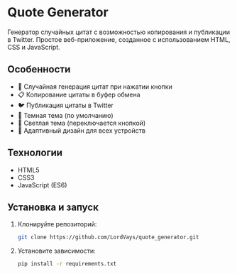 # Quote Generator

Генератор случайных цитат с возможностью копирования и публикации в Twitter. Простое веб-приложение, созданное с использованием HTML, CSS и JavaScript.

## Особенности

- 🎲 Случайная генерация цитат при нажатии кнопки
- 📋 Копирование цитаты в буфер обмена
- 🐦 Публикация цитаты в Twitter
- 🌙 Темная тема (по умолчанию)
- 🔆 Светлая тема (переключается кнопкой)
- 📱 Адаптивный дизайн для всех устройств

## Технологии

- HTML5
- CSS3
- JavaScript (ES6)

## Установка и запуск

1. Клонируйте репозиторий:
   ```bash
   git clone https://github.com/LordVays/quote_generator.git
2. Установите зависимости:
   ```bash
   pip install -r requirements.txt
